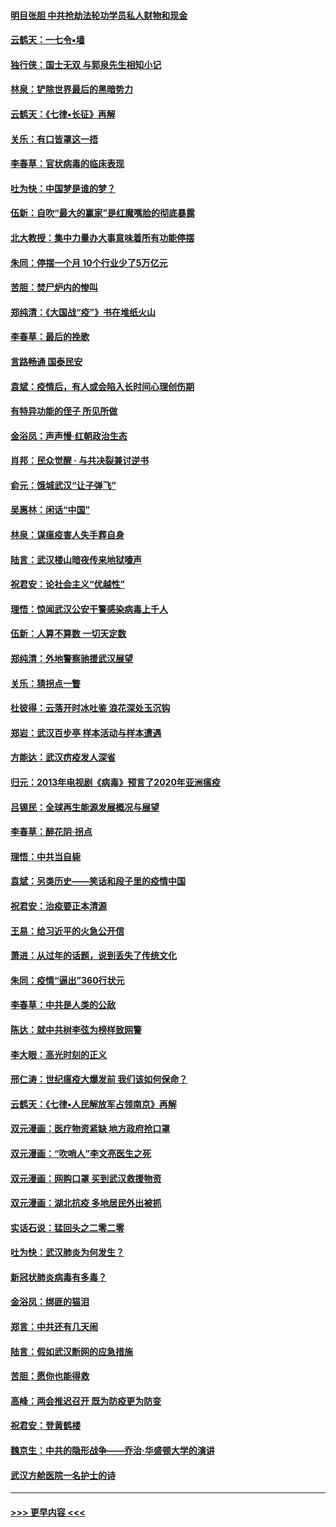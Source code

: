 #### [明目张胆 中共抢劫法轮功学员私人财物和现金](../pages/nsc993/n11910262.md?t=03031531) 
#### [云鹤天：一七令▪墙](../pages/nsc993/n11910627.md?t=03031531) 
#### [独行侠：国士无双 与郭泉先生相知小记](../pages/nsc993/n11910613.md?t=03031531) 
#### [林泉：铲除世界最后的黑暗势力](../pages/nsc993/n11909320.md?t=03031531) 
#### [云鹤天：《七律▪长征》再解](../pages/nsc993/n11909327.md?t=03031531) 
#### [关乐：有口皆罩这一捂](../pages/nsc993/n11908393.md?t=03031531) 
#### [李春草：官状病毒的临床表现](../pages/nsc993/n11908339.md?t=03031531) 
#### [吐为快：中国梦是谁的梦？](../pages/nsc993/n11906564.md?t=03031531) 
#### [伍新：自吹“最大的赢家”是红魔嘴脸的彻底暴露](../pages/nsc993/n11906407.md?t=03031531) 
#### [北大教授：集中力量办大事意味着所有功能停摆](../pages/nsc993/n11904800.md?t=03031531) 
#### [朱同：停摆一个月 10个行业少了5万亿元](../pages/nsc993/n11904498.md?t=03031531) 
#### [苦胆：焚尸炉内的惨叫](../pages/nsc993/n11904479.md?t=03031531) 
#### [郑纯清：《大国战“疫”》书在堆纸火山](../pages/nsc993/n11904450.md?t=03031531) 
#### [李春草：最后的挽歌](../pages/nsc993/n11904441.md?t=03031531) 
#### [言路畅通 国泰民安](../pages/nsc993/n11904222.md?t=03031531) 
#### [袁斌：疫情后，有人或会陷入长时间心理创伤期](../pages/nsc993/n11901514.md?t=03031531) 
#### [有特异功能的侄子 所见所做](../pages/nsc993/n11901154.md?t=03031531) 
#### [金浴凤：声声慢‧红朝政治生态](../pages/nsc993/n11899553.md?t=03031531) 
#### [肖邦：民众觉醒 · 与共决裂兼讨逆书](../pages/nsc993/n11898435.md?t=03031531) 
#### [俞元：饿城武汉“让子弹飞”](../pages/nsc993/n11898344.md?t=03031531) 
#### [吴惠林：闲话“中国”](../pages/nsc993/n11898182.md?t=03031531) 
#### [林泉：谋瘟疫害人失手葬自身](../pages/nsc993/n11897892.md?t=03031531) 
#### [陆言：武汉楼山暗夜传来地狱嚎声](../pages/nsc993/n11897033.md?t=03031531) 
#### [祝君安：论社会主义“优越性”](../pages/nsc993/n11897005.md?t=03031531) 
#### [理悟：惊闻武汉公安干警感染病毒上千人](../pages/nsc993/n11896947.md?t=03031531) 
#### [伍新：人算不算数 一切天定数](../pages/nsc993/n11893372.md?t=03031531) 
#### [郑纯清：外地警察驰援武汉展望](../pages/nsc993/n11893115.md?t=03031531) 
#### [关乐：猜拐点一瞥](../pages/nsc993/n11893020.md?t=03031531) 
#### [杜彼得：云落开时冰吐鉴 浪花深处玉沉钩](../pages/nsc993/n11892107.md?t=03031531) 
#### [郑岩：武汉百步亭 样本活动与样本遭遇](../pages/nsc993/n11892310.md?t=03031531) 
#### [方能达：武汉疠疫发人深省](../pages/nsc993/n11891376.md?t=03031531) 
#### [归元：2013年电视剧《病毒》预言了2020年亚洲瘟疫](../pages/nsc993/n11891126.md?t=03031531) 
#### [吕锡民：全球再生能源发展概况与展望](../pages/nsc993/n11890613.md?t=03031531) 
#### [李春草：醉花阴·拐点](../pages/nsc993/n11890567.md?t=03031531) 
#### [理悟：中共当自毙](../pages/nsc993/n11890559.md?t=03031531) 
#### [袁斌：另类历史——笑话和段子里的疫情中国](../pages/nsc993/n11889243.md?t=03031531) 
#### [祝君安：治疫要正本清源](../pages/nsc993/n11889085.md?t=03031531) 
#### [王易：给习近平的火急公开信](../pages/nsc993/n11888225.md?t=03031531) 
#### [萧进：从过年的话题，说到丢失了传统文化](../pages/nsc993/n11887732.md?t=03031531) 
#### [朱同：疫情“逼出”360行状元](../pages/nsc993/n11887678.md?t=03031531) 
#### [李春草：中共是人类的公敌](../pages/nsc993/n11887656.md?t=03031531) 
#### [陈达：就中共树李弦为榜样致网警](../pages/nsc993/n11887625.md?t=03031531) 
#### [李大眼：高光时刻的正义](../pages/nsc993/n11887585.md?t=03031531) 
#### [邢仁涛：世纪瘟疫大爆发前 我们该如何保命？](../pages/nsc993/n11887535.md?t=03031531) 
#### [云鹤天：《七律▪人民解放军占领南京》再解](../pages/nsc993/n11887524.md?t=03031531) 
#### [双元漫画：医疗物资紧缺 地方政府抢口罩](../pages/nsc993/n11884744.md?t=03031531) 
#### [双元漫画：“吹哨人”李文亮医生之死](../pages/nsc993/n11884705.md?t=03031531) 
#### [双元漫画：网购口罩 买到武汉救援物资](../pages/nsc993/n11884670.md?t=03031531) 
#### [双元漫画：湖北抗疫 多地居民外出被抓](../pages/nsc993/n11884643.md?t=03031531) 
#### [实话石说：猛回头之二零二零](../pages/nsc993/n11883968.md?t=03031531) 
#### [吐为快：武汉肺炎为何发生？](../pages/nsc993/n11882180.md?t=03031531) 
#### [新冠状肺炎病毒有多毒？](../pages/nsc993/n11881790.md?t=03031531) 
#### [金浴凤：绑匪的猫泪](../pages/nsc993/n11880664.md?t=03031531) 
#### [郑言：中共还有几天闹](../pages/nsc993/n11880645.md?t=03031531) 
#### [陆言：假如武汉断网的应急措施](../pages/nsc993/n11880619.md?t=03031531) 
#### [苦胆：愿你也能得救](../pages/nsc993/n11880601.md?t=03031531) 
#### [高峰：两会推迟召开  既为防疫更为防变](../pages/nsc993/n11879977.md?t=03031531) 
#### [祝君安：登黄鹤楼](../pages/nsc993/n11880583.md?t=03031531) 
#### [魏京生：中共的隐形战争——乔治‧华盛顿大学的演讲](../pages/nsc993/n11879765.md?t=03031531) 
#### [武汉方舱医院一名护士的诗](../pages/nsc993/n11878480.md?t=03031531) 

----
#### [ >>> 更早内容 <<< ](../indexes/nsc993-earlier.md)
